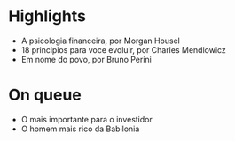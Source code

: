# Highlights
- A psicologia financeira, por Morgan Housel
- 18 principios para voce evoluir, por Charles Mendlowicz
- Em nome do povo, por Bruno Perini

# On queue
- O mais importante para o investidor
- O homem mais rico da Babilonia
